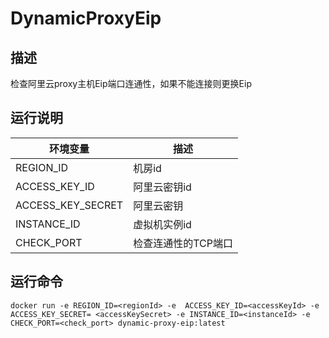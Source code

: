 # DynamicProxyEip


## 描述

检查阿里云proxy主机Eip端口连通性，如果不能连接则更换Eip

## 运行说明

环境变量|描述
-----|-----
REGION_ID | 机房id
ACCESS_KEY_ID| 阿里云密钥id
ACCESS_KEY_SECRET|阿里云密钥
INSTANCE_ID|虚拟机实例id
CHECK_PORT|检查连通性的TCP端口

## 运行命令

```
docker run -e REGION_ID=<regionId> -e  ACCESS_KEY_ID=<accessKeyId> -e ACCESS_KEY_SECRET= <accessKeySecret> -e INSTANCE_ID=<instanceId> -e CHECK_PORT=<check_port> dynamic-proxy-eip:latest
```
